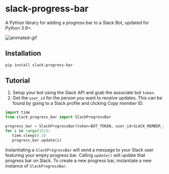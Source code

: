 # slack-progress-bar
A Python library for adding a progress bar to a Slack Bot, updated for Python 3.9+.

![animated-gif](https://imgur.com/WkC70eR.gif)

## Installation
```bash
pip install slack-progress-bar
```

## Tutorial
1. Setup your bot using the Slack API and grab the associate bot `token`.
2. Get the `user_id` for the person you want to receive updates. This can be found by going to a Slack profile and clicking _Copy member ID_.
```python
import time
from slack_progress_bar import SlackProgressBar

progress_bar = SlackProgressBar(token=BOT_TOKEN, user_id=SLACK_MEMBER_ID, total=150)
for i in range(151):
   time.sleep(0.1)
   progress_bar.update(i)
```
Instantiating a `SlackProgressBar` will send a message to your Slack user featuring your empty progress bar.
Calling `update()` will update that progress bar on Slack.
To create a new progress bar, instantiate a new instance of `SlackProgressBar`.

